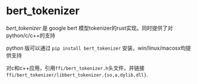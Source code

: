 # bert_tokenizer

*bert_tokenizer* 是 google bert 模型tokenizer的rust实现。同时提供了对python/c/c++的支持

python 版可以通过
`
    pip install bert_tokenizer
`
安装，win/linux/macosx均提供支持

对c和c++应用，引用`ffi/bert_tokenizer.h`头文件，并链接
`ffi/bert_tokenizer/libbert_tokenizer.{so,a,dylib,dll}`.


